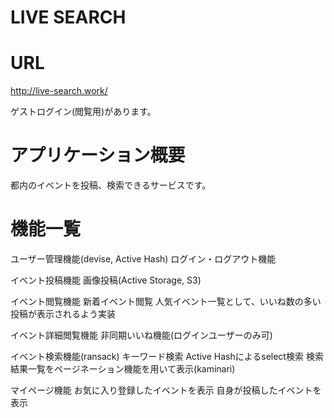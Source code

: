 # LIVE SEARCH


# URL
http://live-search.work/

ゲストログイン(閲覧用)があります。

# アプリケーション概要

都内のイベントを投稿、検索できるサービスです。

# 機能一覧

ユーザー管理機能(devise, Active Hash)
ログイン・ログアウト機能

イベント投稿機能
画像投稿(Active Storage, S3)

イベント閲覧機能
新着イベント閲覧
人気イベント一覧として、いいね数の多い投稿が表示されるよう実装

イベント詳細閲覧機能
非同期いいね機能(ログインユーザーのみ可)

イベント検索機能(ransack)
キーワード検索
Active Hashによるselect検索
検索結果一覧をページネーション機能を用いて表示(kaminari)

マイページ機能
お気に入り登録したイベントを表示
自身が投稿したイベントを表示


